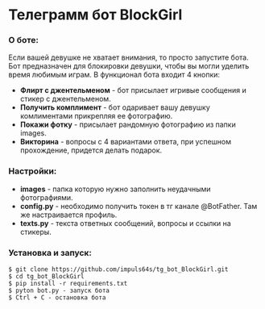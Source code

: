 # Телеграмм бот BlockGirl

### О боте:

Если вашей девушке не хватает внимания, то просто запустите бота.
Бот предназначен для блокировки девушки, чтобы  вы могли уделить время любимым играм.
В функционал бота входит 4 кнопки:
* __Флирт с джентельменом__ - бот присылает игривые сообщения и стикер с джентельменом.
* __Получить комплимент__ -  бот одаривает вашу девушку комлиментами прикрепляя ее фотографию.
* __Покажи фотку__ - присылает рандомную фотографию из папки images.
* __Викторина__ - вопросы с 4 вариантами ответа, при успешном прохождение, придется делать подарок.


### Настройки:

* __images__ - папка которую нужно заполнить неудачными фотографиями.
* __config.py__ - необходимо получить токен в тг канале @BotFather. Там же настраивается профиль.
* __texts.py__ - текста ответных сообщений, вопросы и ссылки на стикеры.


### Установка и запуск:
```
$ git clone https://github.com/impuls64s/tg_bot_BlockGirl.git
$ cd tg_bot_BlockGirl
$ pip install -r requirements.txt
$ pyton bot.py - запуск бота
$ Ctrl + C - остановка бота
```